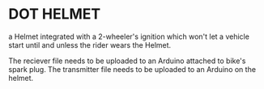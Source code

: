 # DOT HELMET
a Helmet integrated with a 2-wheeler's ignition which won't let a vehicle start until and unless the rider wears the Helmet.

The reciever file needs to be uploaded to an Arduino attached to bike's spark plug.
The transmitter file needs to be uploaded to an Arduino on the helmet.
